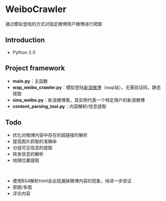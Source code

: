 # WeiboCrawler
通过模拟登陆的方式对指定微博用户微博进行爬取

## Introduction
- Python 2.X

## Project framework
- **main.py**：主函数
- **wap_weibo_crawler.py**：模拟登陆[新浪微博](https://weibo.cn)（wap站），无需验证码，静态爬取
- **sina_weibo.py**：新浪微博类，其实例代表一个特定用户的新浪微博
- **content_parsing_tool.py**：内容解析/信息提取

## Todo
- 优化对微博内容中存在的超链接的解析
- 提高图片抓取的准确率
- 分组可见信息的提取
- 转发信息的解析
- 地理位置提取
<br/>

- 使用BS4解析html会出现漏掉微博内容的现象，待进一步验证
- 原图/多图
- 评论内容
